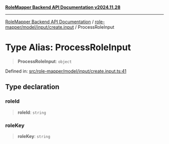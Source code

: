[**RoleMapper Backend API Documentation v2024.11.28**](../../../../../README.md)

***

[RoleMapper Backend API Documentation](../../../../../modules.md) / [role-mapper/model/input/create.input](../README.md) / ProcessRoleInput

# Type Alias: ProcessRoleInput

> **ProcessRoleInput**: `object`

Defined in: [src/role-mapper/model/input/create.input.ts:41](https://github.com/FlowCraft-AG/RoleMapper/blob/cdd9e5010cc7adeee46f58ea0abd91d186332c1d/backend/src/role-mapper/model/input/create.input.ts#L41)

## Type declaration

### roleId

> **roleId**: `string`

### roleKey

> **roleKey**: `string`

